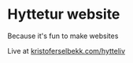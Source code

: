 # Hyttetur website

Because it's fun to make websites

Live at [kristoferselbekk.com/hytteliv](http://www.kristoferselbekk.com/hytteliv/)
